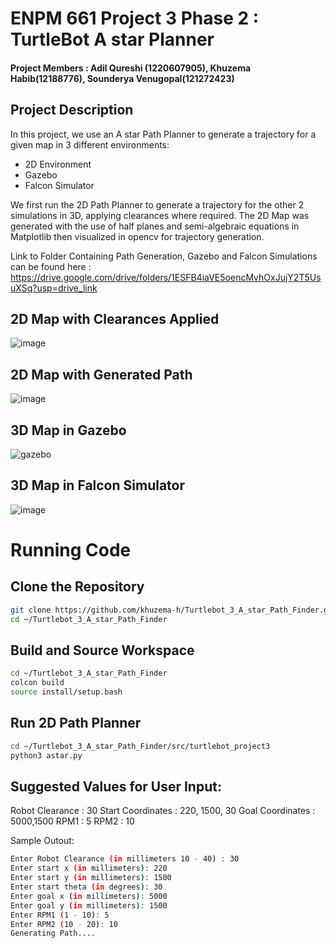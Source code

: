 # ENPM 661 Project 3 Phase 2 : TurtleBot A star Planner
#### Project Members : Adil Qureshi (1220607905), Khuzema Habib(12188776), Sounderya Venugopal(121272423)

##  Project Description

In this project, we use an A star Path Planner to generate a trajectory for a given map in 3 different environments:

- 2D Environment
- Gazebo
- Falcon Simulator

We first run the 2D Path Planner to generate a trajectory for the other 2 simulations in 3D, applying clearances where required. The 2D Map was generated with the use of half planes and semi-algebraic equations in Matplotlib then visualized in opencv for trajectory generation. 

Link to Folder Containing Path Generation, Gazebo and Falcon Simulations can be found here : https://drive.google.com/drive/folders/1ESFB4iaVE5oencMvhOxJujY2T5UsuXSq?usp=drive_link

## 2D Map with Clearances Applied


![image](https://github.com/user-attachments/assets/14151b3c-c3fe-4c75-966d-a0b403a5545d)


## 2D Map with Generated Path

![image](https://github.com/user-attachments/assets/7f23e4b0-3b3d-4468-9dac-325c41fc2615)

## 3D Map in Gazebo

![gazebo](https://github.com/user-attachments/assets/44055b91-de16-472b-9eb6-26878d8b54f4)

## 3D Map in Falcon Simulator

![image](https://github.com/user-attachments/assets/a202a682-5a2d-4597-a815-1ee8281674fa)


# Running Code

## Clone the Repository


```sh
git clone https://github.com/khuzema-h/Turtlebot_3_A_star_Path_Finder.git
cd ~/Turtlebot_3_A_star_Path_Finder
```

## Build and Source Workspace

```sh
cd ~/Turtlebot_3_A_star_Path_Finder
colcon build
source install/setup.bash
```
## Run 2D Path Planner

```sh
cd ~/Turtlebot_3_A_star_Path_Finder/src/turtlebot_project3
python3 astar.py
```
## Suggested Values for User Input:

Robot Clearance : 30
Start Coordinates : 220, 1500, 30
Goal Coordinates : 5000,1500
RPM1 : 5
RPM2 : 10

Sample Outout: 


```sh
Enter Robot Clearance (in millimeters 10 - 40) : 30
Enter start x (in millimeters): 220
Enter start y (in millimeters): 1500
Enter start theta (in degrees): 30
Enter goal x (in millimeters): 5000
Enter goal y (in millimeters): 1500
Enter RPM1 (1 - 10): 5
Enter RPM2 (10 - 20): 10
Generating Path....

```






